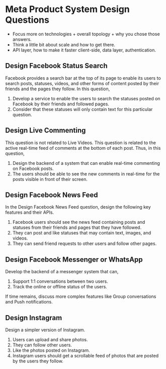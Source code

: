 # Meta Product System Design Questions

- Focus more on technologies + overall topology + why you chose those answers.
- Think a little bit about scale and how to get there.
- API layer, how to make it faster client-side, data layer, authentication.

## Design Facebook Status Search

Facebook provides a search bar at the top of its page to enable its users to search posts, statuses, videos, and other forms of content posted by their friends and the pages they follow. In this question,

1. Develop a service to enable the users to search the statuses posted on Facebook by their friends and followed pages.
2. Consider that these statuses will only contain text for this particular question.

## Design Live Commenting

This question is not related to Live Videos. This question is related to the active real-time feed of comments at the bottom of each post. Thus, in this question,

1. Design the backend of a system that can enable real-time commenting on Facebook posts.
2. The users should be able to see the new comments in real-time for the posts visible in front of their screen.

## Design Facebook News Feed

In the Design Facebook News Feed question, design the following key features and their APIs.

1. Facebook users should see the news feed containing posts and statuses from their friends and pages that they have followed.
2. They can post and like statuses that may contain text, images, and videos.
3. They can send friend requests to other users and follow other pages.

## Design Facebook Messenger or WhatsApp

Develop the backend of a messenger system that can,

1. Support 1:1 conversations between two users.
2. Track the online or offline status of the users.

If time remains, discuss more complex features like Group conversations and Push notifications.

## Design Instagram

Design a simpler version of Instagram.

1. Users can upload and share photos.
2. They can follow other users.
3. Like the photos posted on Instagram.
4. Instagram users should get a scrollable feed of photos that are posted by the users they follow.
